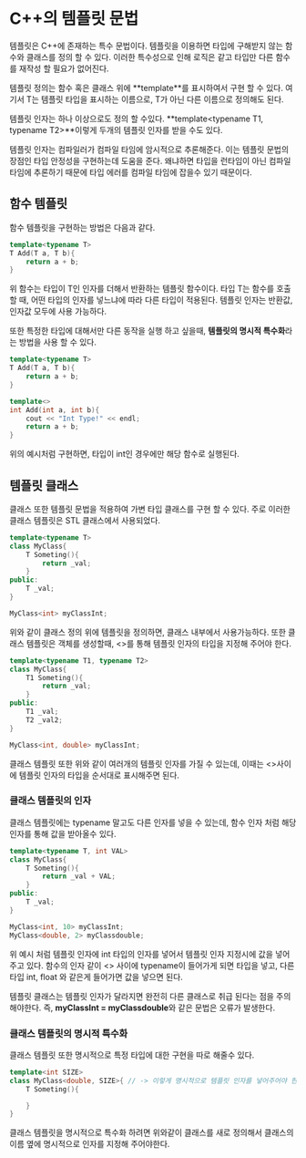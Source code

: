 # C++의 템플릿 문법
템플릿은 C++에 존재하는 특수 문법이다. 템플릿을 이용하면 타입에 구해받지 않는 함수와 클래스를 정의 할 수 있다. 이러한 특수성으로 인해 로직은 같고 타입만 다른 함수를 재작성 할 필요가 없어진다.

템플릿 정의는 함수 혹은 클래스 위에 **template<typename T>**를 표시하여서 구현 할 수 있다. 여기서 T는 템플릿 타입을 표시하는 이름으로, T가 아닌 다른 이름으로 정의해도 된다.

템플릿 인자는 하나 이상으로도 정의 할 수있다. **template<typename T1, typename T2>**이렇게 두개의 템플릿 인자를 받을 수도 있다.

템플릿 인자는 컴파일러가 컴파일 타임에 암시적으로 추론해준다. 이는 템플릿 문법의 장점인 타입 안정성을 구현하는데 도움을 준다. 왜냐하면 타입을 런타임이 아닌 컴파일 타임에 추론하기 때문에 타입 에러를 컴파일 타임에 잡을수 있기 때문이다.

## 함수 템플릿
함수 템플릿을 구현하는 방법은 다음과 같다.
```cpp
template<typename T>
T Add(T a, T b){
    return a + b;
}
```

위 함수는 타입이 T인 인자를 더해서 반환하는 템플릿 함수이다. 타입 T는 함수를 호출 할 때, 어떤 타입의 인자를 넣느냐에 따라 다른 타입이 적용된다. 템플릿 인자는 반환값, 인자값 모두에 사용 가능하다.

또한 특정한 타입에 대해서만 다른 동작을 실행 하고 싶을때, **템플릿의 명시적 특수화**라는 방법을 사용 할 수 있다.
```cpp
template<typename T>
T Add(T a, T b){
    return a + b;
}

template<>
int Add(int a, int b){
    cout << "Int Type!" << endl;
    return a + b;
}
```
위의 예시처럼 구현하면, 타입이 int인 경우에만 해당 함수로 실행된다.

## 템플릿 클래스
클래스 또한 템플릿 문법을 적용하여 가변 타입 클래스를 구현 할 수 있다. 주로 이러한 클래스 템플릿은 STL 클래스에서 사용되었다.
```cpp
template<typename T>
class MyClass{
    T Someting(){
        return _val;
    }
public:
    T _val;
}

MyClass<int> myClassInt;
```
위와 같이 클래스 정의 위에 템플릿을 정의하면, 클래스 내부에서 사용가능하다. 또한 클래스 템플릿은 객체를 생성할때, <>를 통해 템플릿 인자의 타입을 지정해 주어야 한다.

```cpp
template<typename T1, typename T2>
class MyClass{
    T1 Someting(){
        return _val;
    }
public:
    T1 _val;
    T2 _val2;
}

MyClass<int, double> myClassInt;
```

클래스 템플릿 또한 위와 같이 여러개의 템플릿 인자를 가질 수 있는데, 이때는 <>사이에 템플릿 인자의 타입을 순서대로 표시해주면 된다.

### 클래스 템플릿의 인자
클래스 템플릿에는 typename 말고도 다른 인자를 넣을 수 있는데, 함수 인자 처럼 해당 인자를 통해 값을 받아올수 있다.
```cpp
template<typename T, int VAL>
class MyClass{
    T Someting(){
        return _val + VAL;
    }
public:
    T _val;
}

MyClass<int, 10> myClassInt;
MyClass<double, 2> myClassdouble;
```
위 예시 처럼 템플릿 인자에 int 타입의 인자를 넣어서 템플릿 인자 지정시에 값을 넣어주고 있다. 함수의 인자 같이 <> 사이에 typename이 들어가게 되면 타입을 넣고, 다른 타입 int, float 와 같은게 들어가면 값을 넣으면 된다.

템플릿 클래스는 템플릿 인자가 달라지면 완전히 다른 클래스로 취급 된다는 점을 주의해야한다. 즉, **myClassInt = myClassdouble**와 같은 문법은 오류가 발생한다.

### 클래스 템플릿의 명시적 특수화
클래스 템플릿 또한 명시적으로 특정 타입에 대한 구현을 따로 해줄수 있다.
```cpp
template<int SIZE>
class MyClass<double, SIZE>{ // -> 이렇게 명시적으로 템플릿 인자를 넣어주어야 한다.
    T Someting(){

    }
}
```
클래스 템플릿을 명시적으로 특수화 하려면 위와같이 클래스를 새로 정의해서 클래스의 이름 옆에 명시적으로 인자를 지정해 주어야한다.